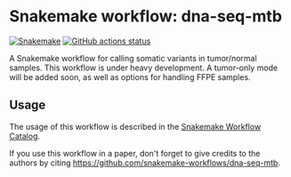 # Snakemake workflow: dna-seq-mtb

[![Snakemake](https://img.shields.io/badge/snakemake-≥6.3.0-brightgreen.svg)](https://snakemake.github.io)
[![GitHub actions status](https://github.com/snakemake-workflows/dna-seq-mtb/workflows/Tests/badge.svg?branch=main)](https://github.com/snakemake-workflows/dna-seq-mtb/actions?query=branch%3Amain+workflow%3ATests)


A Snakemake workflow for calling somatic variants in tumor/normal samples.
This workflow is under heavy development. 
A tumor-only mode will be added soon, as well as options for handling FFPE samples.


## Usage

The usage of this workflow is described in the [Snakemake Workflow Catalog](https://snakemake.github.io/snakemake-workflow-catalog/?usage=snakemake-workflows%2Fdna-seq-mtb).

If you use this workflow in a paper, don't forget to give credits to the authors by citing https://github.com/snakemake-workflows/dna-seq-mtb.
